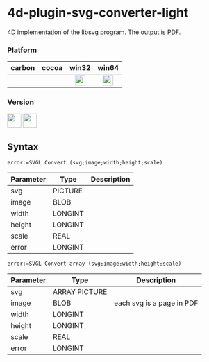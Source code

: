 4d-plugin-svg-converter-light
=============================

4D implementation of the libsvg program. The output is PDF.

### Platform

| carbon | cocoa | win32 | win64 |
|:------:|:-----:|:---------:|:---------:|
|||<img src="https://cloud.githubusercontent.com/assets/1725068/22371562/1b091f0a-e4db-11e6-8458-8653954a7cce.png" width="24" height="24" />|<img src="https://cloud.githubusercontent.com/assets/1725068/22371562/1b091f0a-e4db-11e6-8458-8653954a7cce.png" width="24" height="24" />|

### Version

<img src="https://cloud.githubusercontent.com/assets/1725068/18940649/21945000-8645-11e6-86ed-4a0f800e5a73.png" width="32" height="32" /> <img src="https://cloud.githubusercontent.com/assets/1725068/18940648/2192ddba-8645-11e6-864d-6d5692d55717.png" width="32" height="32" />

## Syntax

```
error:=SVGL Convert (svg;image;width;height;scale)
```

Parameter|Type|Description
------------|------------|----
svg|PICTURE|
image|BLOB|
width|LONGINT|
height|LONGINT|
scale|REAL|
error|LONGINT|

```
error:=SVGL Convert array (svg;image;width;height;scale)
```

Parameter|Type|Description
------------|------------|----
svg|ARRAY PICTURE|
image|BLOB|each svg is a page in PDF
width|LONGINT|
height|LONGINT|
scale|REAL|
error|LONGINT|
